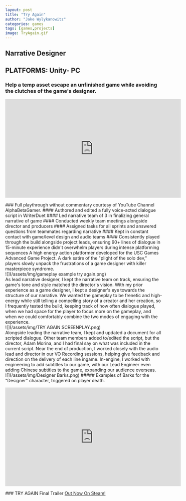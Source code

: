 ```yaml
---
layout: post
title: "Try Again"
author: "Jake Wylykanowitz"
categories: games
tags: [games,projects]
image: TryAgain.gif
---
```


## Narrative Designer
## PLATFORMS: Unity- PC
### Help a temp asset escape an unfinished game while avoiding the clutches of the game's designer.
<p align = "center"><iframe width="560" height="315" src="https://www.youtube.com/embed/b2c8enoeqMI" title="TRY AGAIN - Nolan North Stars as a Test Character in an Unfinished Sci-Fi Parkour Adventure!" frameborder="0" allow="accelerometer; autoplay; clipboard-write; encrypted-media; gyroscope; picture-in-picture; web-share" allowfullscreen></iframe></p>
### Full playthrough without commentary courtesy of YouTube Channel AlphaBetaGamer.
#### Authored and edited a fully voice-acted dialogue script in WriterDuet
#### Led narrative team of 3 in finalizing general narrative of game
#### Conducted weekly team meetings alongside director and producers
#### Assigned tasks for all sprints and answered questions from teammates regarding narrative
#### Kept in constant contact with game/level design and audio teams
#### Consistently played through the build alongside project leads, ensuring 90+ lines of dialogue in 15-minute experience didn't overwhelm players during intense platforming sequences
A high energy action platformer developed for the USC Games Advanced Game Project. A dark satire of the "plight of the solo dev," players slowly unpack the frustrations of a game designer with killer masterpiece syndrome.<br>
![](/assets/img/gameplay example try again.png)<br>
As lead narrative designer, I kept the narrative team on track, ensuring the game's tone and style matched the director's vision. With my prior experience as a game designer, I kept a designer's eye towards the structure of our narrative. We wanted the gameplay to be frenetic and high-energy while still telling a compelling story of a creator and her creation, so I frequently tested the build, keeping track of how often dialogue played, when we had space for the player to focus more on the gameplay, and when we could comfortably combine the two modes of engaging with the experience.<br>
![](/assets/img/TRY AGAIN SCREENPLAY.png)<br>
Alongside leading the narrative team, I kept and updated a document for all scripted dialogue. Other team members added to/edited the script, but the director, Adam Morina, and I had final say on what was included in the current script. Near the end of production, I worked closely with the audio lead and director in our VO Recording sessions, helping give feedback and direction on the delivery of each line ingame. In-engine, I worked with engineering to add subtitles to our game, with our Lead Engineer even adding Chinese subtitles to the game, expanding our audience overseas.<br>
![](/assets/img/Designer Barks.png)
##### Examples of Barks for the "Designer" character, triggered on player death.
<p align = "center"><iframe width="560" height="315" src="https://www.youtube.com/embed/KzFYLFumL9Y?si=h3XEa0J0tdAt-t97" title="YouTube video player" frameborder="0" allow="accelerometer; autoplay; clipboard-write; encrypted-media; gyroscope; picture-in-picture; web-share" allowfullscreen></iframe></p>
### TRY AGAIN Final Trailer
<a href = "https://store.steampowered.com/app/2448340/TRY_AGAIN/">Out Now On Steam!</a>
